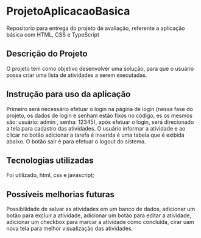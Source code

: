 # ProjetoAplicacaoBasica
Repositorio para entrega do projeto de avaliação, referente a aplicação básica com HTML, CSS e TypeScript

## Descrição do Projeto

O projeto tem como objetivo desenvolver uma solução, para que o usuário possa criar uma lista de atividades a serem executadas.

## Instrução para uso da aplicação

Primeiro será necessário efetuar o login na página de login (nessa fase do projeto, os dados de login e senham estão fixos no código, es os mesmos são: usuário: admin , senha: 12345), após efetuar o login, será direcionado a tela para cadastro das atividades. O usuário informar a atividade e ao clicar no botão adicionar a tarefa é inserida é uma tabela que é exibida abaixo. O botão sair é para efetuar o logout do sistema.

## Tecnologias utilizadas

Foi utilizado, html, css e javascript;

## Possíveis melhorias futuras

Possibilidade de salvar as atividades em um banco de dados, adicionar um botão para excluir a atividade, adicionar um botão para editar a atividade, adicionar um checkbox para marcar a atividade como concluída, cirar uam nova tela para melhor visualização das atividades.